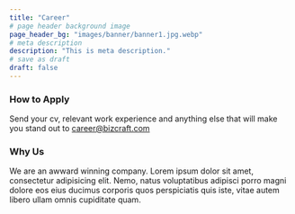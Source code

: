 ```yaml
---
title: "Career"
# page header background image
page_header_bg: "images/banner/banner1.jpg.webp"
# meta description
description: "This is meta description."
# save as draft
draft: false
---
```


### How to Apply

Send your cv, relevant work experience and anything else that will make you stand out to
career@bizcraft.com


### Why Us

We are an awward winning company. Lorem ipsum dolor sit amet, consectetur adipisicing elit. Nemo, natus
voluptatibus adipisci porro magni dolore eos eius ducimus corporis quos perspiciatis quis iste, vitae
autem libero ullam omnis cupiditate quam.

